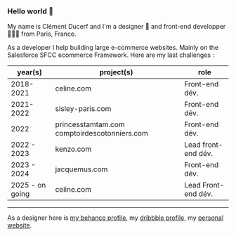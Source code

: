 ### Hello world 👋

My name is Clément Ducerf and I'm a designer 🎨 and front-end developper 👨🏻‍💻 from Paris, France.

As a developer I help building large e-commerce websites. Mainly on the Salesforce SFCC ecommerce Framework. Here are my last challenges :

| year(s)   | project(s)  | role |
| ------------ | ------------ | ------------ |
| 2018-2021 |  celine.com | Front-end dév. |
| 2021-2022 |  sisley-paris.com | Front-end dév. |
| 2022 | princesstamtam.com comptoirdescotonniers.com | Front-end dév. |
| 2022 - 2023 |  kenzo.com | Lead front-end dév. |
| 2023 - 2024 | jacquemus.com | Front-end dév. |
| 2025 - on going | celine.com | Lead Front-end dév. |

---

As a designer here is [my behance profile](https://www.behance.net/clementducerf), my [dribbble profile](https://dribbble.com/clementducerf), my [personal website](https://www.clementducerf.com).
